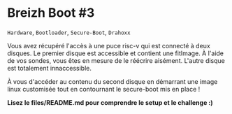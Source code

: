 # Breizh Boot #3

`Hardware`, `Bootloader`, `Secure-Boot`, `Drahoxx`

Vous avez récupéré l'accès à une puce risc-v qui est connecté à deux disques. Le premier disque est accessible et contient une fitImage. À l'aide de vos sondes, vous êtes en mesure de le réécrire aisément. L'autre disque est totalement innaccessible.

À vous d'accéder au contenu du second disque en démarrant une image linux customisée tout en contournant le secure-boot mis en place !

**Lisez le files/README.md pour comprendre le setup et le challenge :)**
